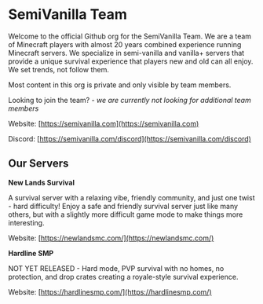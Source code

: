 # SemiVanilla Team

Welcome to the official Github org for the SemiVanilla Team. We are a team of Minecraft players with almost 20 years combined experience running Minecraft servers. We specialize in semi-vanilla and vanilla+ servers that provide a unique survival experience that players new and old can all enjoy. We set trends, not follow them.

Most content in this org is private and only visible by team members.

Looking to join the team? - _we are currently not looking for additional team members_

Website: [https://semivanilla.com](https://semivanilla.com)

Discord: [https://semivanilla.com/discord](https://semivanilla.com/discord)

## Our Servers

**New Lands Survival**

A survival server with a relaxing vibe, friendly community, and just one twist - hard difficulty! Enjoy a safe and friendly survival server just like many others, but with a slightly more difficult game mode to make things more interesting.


Website: [https://newlandsmc.com/](https://newlandsmc.com/)

**Hardline SMP**

NOT YET RELEASED - Hard mode, PVP survival with no homes, no protection, and drop crates creating a royale-style survival experience.

Website: [https://hardlinesmp.com/](https://hardlinesmp.com/)
